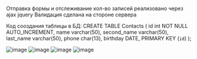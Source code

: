 Отправка формы и отслеживание кол-во записей реализовано через ajax jquery
Валидация сделана на стороне сервера

Код сооздания таблицы в БД: 
CREATE TABLE Contacts (
    id int NOT NULL AUTO_INCREMENT,
    name varchar(50),
    second_name varchar(50),
    last_name varchar(50),
    phone char(13),
    birthday DATE,
    PRIMARY KEY (`id`)
);


![image](https://github.com/IMaxikI/bitrix-api/assets/71653309/328eea18-f0df-4229-bde2-0109aec5b9eb)
![image](https://github.com/IMaxikI/bitrix-api/assets/71653309/3254d120-9e1b-4e73-bdff-7f771f25dd5d)
![image](https://github.com/IMaxikI/bitrix-api/assets/71653309/0ae6b891-679e-40f6-a410-52df69ccaffb)
![image](https://github.com/IMaxikI/bitrix-api/assets/71653309/6f4c29f7-ae68-482a-8b5b-dc032547f442)
